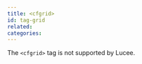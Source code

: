 ```yaml
---
title: <cfgrid>
id: tag-grid
related:
categories:
---
```


The `<cfgrid>` tag is not supported by Lucee.
